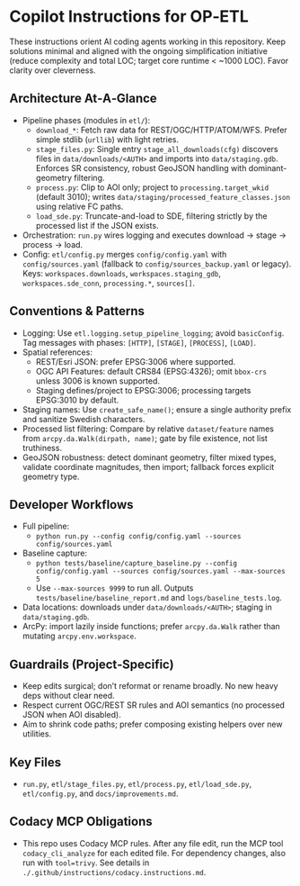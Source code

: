 # Copilot Instructions for OP‑ETL

These instructions orient AI coding agents working in this repository. Keep solutions minimal and aligned with the ongoing simplification initiative (reduce complexity and total LOC; target core runtime < ~1000 LOC). Favor clarity over cleverness.

## Architecture At‑A‑Glance
- Pipeline phases (modules in `etl/`):
  - `download_*`: Fetch raw data for REST/OGC/HTTP/ATOM/WFS. Prefer simple stdlib (`urllib`) with light retries.
  - `stage_files.py`: Single entry `stage_all_downloads(cfg)` discovers files in `data/downloads/<AUTH>` and imports into `data/staging.gdb`. Enforces SR consistency, robust GeoJSON handling with dominant-geometry filtering.
  - `process.py`: Clip to AOI only; project to `processing.target_wkid` (default 3010); writes `data/staging/processed_feature_classes.json` using relative FC paths.
  - `load_sde.py`: Truncate-and-load to SDE, filtering strictly by the processed list if the JSON exists.
- Orchestration: `run.py` wires logging and executes download → stage → process → load.
- Config: `etl/config.py` merges `config/config.yaml` with `config/sources.yaml` (fallback to `config/sources_backup.yaml` or legacy). Keys: `workspaces.downloads`, `workspaces.staging_gdb`, `workspaces.sde_conn`, `processing.*`, `sources[]`.

## Conventions & Patterns
- Logging: Use `etl.logging.setup_pipeline_logging`; avoid `basicConfig`. Tag messages with phases: `[HTTP]`, `[STAGE]`, `[PROCESS]`, `[LOAD]`.
- Spatial references:
  - REST/Esri JSON: prefer EPSG:3006 where supported.
  - OGC API Features: default CRS84 (EPSG:4326); omit `bbox-crs` unless 3006 is known supported.
  - Staging defines/project to EPSG:3006; processing targets EPSG:3010 by default.
- Staging names: Use `create_safe_name()`; ensure a single authority prefix and sanitize Swedish characters.
- Processed list filtering: Compare by relative `dataset/feature` names from `arcpy.da.Walk(dirpath, name)`; gate by file existence, not list truthiness.
- GeoJSON robustness: detect dominant geometry, filter mixed types, validate coordinate magnitudes, then import; fallback forces explicit geometry type.

## Developer Workflows
- Full pipeline:
  - `python run.py --config config/config.yaml --sources config/sources.yaml`
- Baseline capture:
  - `python tests/baseline/capture_baseline.py --config config/config.yaml --sources config/sources.yaml --max-sources 5`
  - Use `--max-sources 9999` to run all. Outputs `tests/baseline/baseline_report.md` and `logs/baseline_tests.log`.
- Data locations: downloads under `data/downloads/<AUTH>`; staging in `data/staging.gdb`.
- ArcPy: import lazily inside functions; prefer `arcpy.da.Walk` rather than mutating `arcpy.env.workspace`.

## Guardrails (Project‑Specific)
- Keep edits surgical; don’t reformat or rename broadly. No new heavy deps without clear need.
- Respect current OGC/REST SR rules and AOI semantics (no processed JSON when AOI disabled).
- Aim to shrink code paths; prefer composing existing helpers over new utilities.

## Key Files
- `run.py`, `etl/stage_files.py`, `etl/process.py`, `etl/load_sde.py`, `etl/config.py`, and `docs/improvements.md`.

## Codacy MCP Obligations
- This repo uses Codacy MCP rules. After any file edit, run the MCP tool `codacy_cli_analyze` for each edited file. For dependency changes, also run with `tool=trivy`. See details in `./.github/instructions/codacy.instructions.md`.
